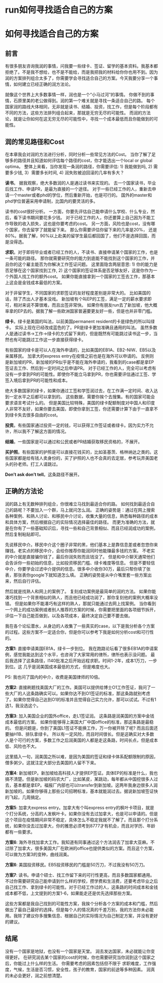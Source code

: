 

# run如何寻找适合自己的方案

# [](#%E5%A6%82%E4%BD%95%E5%AF%BB%E6%89%BE%E9%80%82%E5%90%88%E8%87%AA%E5%B7%B1%E7%9A%84%E6%96%B9%E6%A1%88)如何寻找适合自己的方案

## [](#%E5%89%8D%E8%A8%80)前言

有很多朋友咨询我润的事情，问我要一些绿卡、签证、留学的基本资料。我基本都拒绝了。不是我不想给，也不是不能给，而是我把我的材料给你你也用不到。因为润的方案排列组合太多了，你需要学会寻找适合自己的方案。今天我要分享一个事情，如何建立已经正确的润方法论。

就像这个世界上大多数事情一样，润也是一个“小马过河”的事情。 你做不到的事情，石原里美的老公做得到。润的第一个难关就是寻找一条适合自己的路。 每个国家润的路线大体相同，无非就是读书、结婚、投资，找工作，但是每个阶段都有不同的方法，这些方法排列组合起来，那就是无穷无尽的可能性。 而润的方法论，就是让你如何在这无穷无尽的可能性中，寻找一个成本最低而且你能做到的可能性。

## [](#%E6%B6%A6%E7%9A%84%E5%B8%B8%E8%A7%81%E8%B7%AF%E5%BE%84%E5%92%8Ccost)润的常见路径和Cost

在本章我会对润的方法进行分析，同时分析一些常见方法的Cost。 当你了解了足够多的路径并且知道如何评估每个路径的cost，你才能选出一个local or global optima。 整体上来看，当你发现一条润的路径，你需要评估: 1) 我能做到吗, 2) 需要多少钱, 3）需要多长时间, 4) 润失败被迫回滚的几率有多大？

**读书**。 据我观察，绝大多数润的人是通过读书来实现的。 去一个国家读书，毕业后找工作、申请PR，是最为直接的一个途径。 对于一些已经工作的人，重新去申请一个master或者phd的学位，然后重新开始，也是可行的。 国外的master和phd学位普遍采用申请制，比国内的要灵活的多。

读书的cost很好分析。 一方面，你要先评估自己能申请什么学校、什么专业，然后，看下读书期间要花多少钱。 对于已经工作的人，你还要算上自己因为不能工作导致的收入损失，这也是你要考虑的cost。 另一方面，风险也是cost，没有哪个国家，你去留学了就能留下来。 那么你需要评估你留下来的几率是20%， 还是80%。据我了解，90%以上赴美的留学生最后都回国了，他们不是选择回国，而是没得选。

**求职**。对于即将毕业或者已经工作的人，不读书、直接申请某个国家的工作，也是一条可能的路径。 那你就需要研究你的能力到底能不能找到这个国家的工作，并且你的这个雇主能否为你解决工作签证问题。 这里面隐含两层意思: 1) 你的能力是否足够在这个国家找到工作, 2) 这个国家的签证体系是否足够友好，这是你作为一个外国人找工作的额外cost。 如果你能直接拿到一个国家的工签去工作，那基本上这会是金钱成本最低的方案。

对于非留学生，不同国家的求职签证的友好程度差别是非常大的。 比如美国的话，除了杰出人才基本没戏。 新加坡有个叫EP的工签，满足一定的薪水要求即可，相对来说不算很难，而且出签非常快。 如果你有朋友run去了新加坡，他大概率拿的EP去的。据我了解一些欧洲国家普遍要更友好一些，但是也并非零门槛。

**绿卡**。绿卡是美国的叫法，以前美国permanent resident的卡是绿色的所以叫绿卡。 实际上现在已经改成蓝色的了。PR是绿卡更加准确且通用的叫法。 虽然多数人是通过读书->工作->绿卡的方式留下来的，但是既然有可能跳过读书这一步，当然也有可能跳过工作这一步直接获得绿卡。

有些国家的绿卡是可以人在海外申请的，比如美国的EB1A、EB2-NIW、EB5以及亲属移民。 加拿大的express entry在疫情之前也是在海外可以申请的。 反例则是新加坡的PR，新加坡的PR似乎是不能在海外申请的，我看到的case都是拿EP签证去工作、然后到一定时间之后申请PR。 对于已经工作的人，完全可以考虑有没有一步拿到PR的可能性。即使你不能立马拿到PR，你也需要评估通过工签、学签入境后拿到PR的可能性和成本。

绝大多数国家的绿卡，如果你通过工签和学签润过去，在工作满一定时间、收入达到一定水平之后都可以拿到的。 这些数据，需要你挨个去搜集。有的国家可能会要求语言考试什么的。 但是美国比较特殊，美国的绿卡配额制度对中国人和印度人非常不友好，如果你要去美国，即使你拿到工签，你还需要计算下由于一直拿不到绿卡失去很多自由的cost。

**投资**。有些国家通过投资一定的钱，可以获得工作签证或者绿卡。因为实力不允许，所以我不了解这方面的情况。

**结婚**。一些国家是可以通过和公民或者PR结婚获取移民资格的，不展开。

**买护照**。有些国家的护照是可以直接花钱买的，比如圣基茨、格林纳达之类的。这些国家都是给有钱人卖身份的，买了护照的人也不会真的去定居，参考玩弄美国老头的孙老师。打工人请跳过。

**Don’t ask don’t tell**。这条路径不展开。

## [](#%E6%AD%A3%E7%A1%AE%E7%9A%84%E6%96%B9%E6%B3%95%E8%AE%BA)正确的方法论

润的路上有无数种排列组合，你很难立马找到最适合你的路。 如何找到最适合自己的路呢？不要加入一个群，马上就问怎么润。 正确的姿势是：通过在网上搜索各种案例、和熟人讨论、和移民中介讨论，收集大量的信息，熟悉每种路径的成本和具体方案，然后根据自己的实际情况选择最佳的路径。 而更为准确的方法，就是在你有了一些基础知识后，寻找一些和自己背景相似、而且已经润成功的案例，然后复制粘贴即可。

先说移民中介。移民中介这个圈子非常的黑，他们基本上是靠信息差或者忽悠你来赚钱。老实点的移民中介，会给你推荐你能润同时他能赚最多钱的方案。 不老实的中介就是直接骗你钱了，最后你润失败而且钱没了。 但是和中介聊天通常他们会告诉你一些初始的信息，比如投资移民门槛、绿卡难度等信息。 但是不要轻信中介，你要学会过滤中介提供的信息。很多中介收你30万，最后只帮你填了张表，那张表你google下就知道怎么填。 正确的姿势是从中介嘴里套一些方案出来，然后自行评估。

然后就是找熟人和网上的案例了。 复刻成功案例是最简单的润的方法。 如果你能凑巧找到一个背景相似的熟人，而且他已经成功润了，那你复刻他的案例大概率没错。 但是如果你不能凑巧有这样的熟人，那就只能通过去网上找案例。 当你看到一个网上的成功案例或者别人推荐的方案的时候，你需要把里面的各项细节拆开，评估一下自己能否做到，以及各项成本，最终决定自己要不要去做。

我在各个论坛潜水，从身边的人收集了一些真实的case，以下是我分析各个方案的过程。这些方案不一定适合你，但是你可以参考下我是如何分析cost和可行性的。

**方案1**: 直接申请美国EB1A，绿卡一步到位。 我在跑路论坛看了很多EB1A的申请案例，感觉我能达到这个水平，也咨询了大家常用的律所，律所也表示没问题。 最后我选择了这条路径，I140批准之后开始远程求职。时间1-2年，成本1万刀，一步到位。这 几乎是润美国成本最低的方式，但是难度也大。

PS: 我也问了国内的中介，收费是美国律师的10倍。

**方案2**: 直接刷题找美国大厂的工作。美国可以提供给博士O1工作签证，我问了一些大厂的人这条路确实可以。如果你达不到O1签证的标准，那这条路就别考虑了。如果你觉得自己达到O1的标准并且觉得自己实力允许，那可以试试。不过有1选1，我没选这个。

**方案3**: 加入美国企业的国外office，走L1签证润。 这条路是润美国的方案中金钱成本最低的方案。 如果你能够得上美国大厂中国office的标准，那这条路是最稳的。 但是问题是，你到了美国L1签证不能换工作，万一你被开除了呢? 而且后面还要抽H1B、排队拿绿卡。 所以有一定风险，而且时间很长。但是这确实对大多数人是个可行的方案，多数工作之后润美国的人都是走这条路，时间长点，但是成本低、风险也不大。

这里插入一句，润美国之所以难，是因为美国的签证和绿卡体系配额限制的原因，僧多粥少。这就注定大部分去美国的人留不下来。

**方案4**: 新加坡EP。新加坡给高科技人才提供EP签证。具体EP的标准是什么，我也搞不清楚。但是新加坡的码农大厂，比如某皮，某跳动，每年都从中国挖很多人过去，基本都是拿EP。福报厂内部也可以transfer到新加坡。这两年我身边很多人润新加坡的。如果你够得上那些公司招聘标准，基本就能润过去。据说新加坡签证快的飞起，几周搞定。

**方案5**: 加拿大express entry。加拿大有个叫express entry的枫叶卡项目，就是个打分系统，分高的人发枫叶卡。如果你没有去过加拿大，也是可以申请的。但是这个项目在疫情期间非常不稳定，具体怎么不稳定我就不了解了。而且那个打分系统，如果你没去过加拿大，你的雅思必须考到8777才有机会，而且对学历、年龄都有一些要求。

**方案6**: 海外寻找加拿大工作。我知道有同事通过这个方法润去了加拿大亚麻。不过除了加拿大，很多美国大厂在欧洲的office也提供类似的方案。而且这个方案，可以做为方案3的变种，曲线润美。

**方案6**: 美国投资移民。EB5投资移民的门槛是50万刀，不过我没有50万刀。

**方案7**: 读书。申请个硕士、找工作留下来的可行性更高，而且多数国家都通用。不过你需要研究自己能申请到什么样的学校，攒学费和生活费，还要考虑毕业之后自己找工作、拿到绿卡的可能性。对于已经工作过的人，这条路的时间成本和金钱成本都不低，上文提到的方案1-6，如果能走还是优先选择那些方案。

这些方案都是我自己找到的可能性方案，我挨个分析各个方案的成本和门槛，然后做出了最自己最好的选择。但是每个人的情况真的千差万别，我的方法你未必能用。我除了建议你多搜集信息、根据自己的实际情况为自己制定方案，并没有更好的建议。

## [](#%E7%BB%93%E5%B0%BE)结尾

没有一个国家是地狱，也没有一个国家是天堂。 润去发达国家，未必就能让你变得更好。 在研究润去某个国家的cost的时候，你也需要研究当你润到这个国家之后，你能过上什么样的生活。 你需要考虑的因素包括但不限于 求职难度，工作强度，气候，生活是否习惯，安全性，孩子的教育，国家的前途等多种因素。 润真的未必会更好，润之前想清楚。
